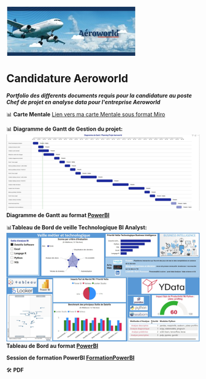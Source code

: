 ![aero](https://github.com/frjolly/Aeroworld/blob/main/images/Aero.jpg)
# Candidature Aeroworld 
***Portfolio des differents documents requis pour la candidature au poste Chef de projet en analyse data pour l'entreprise Aeroworld***

📊 **Carte Mentale**
[Lien vers ma carte Mentale sous format Miro](https://miro.com/app/board/uXjVIJkCdKI=/?share_link_id=63173099956)

📊 **Diagramme de Gantt de Gestion du projet:**
![aero](https://github.com/frjolly/Aeroworld/blob/main/images/GanttAero.jpg)
**Diagramme de Gantt au format [PowerBI](https://github.com/frjolly/Aeroworld/blob/main/.pbix)**


📊**Tableau de Bord de veille Technologique BI Analyst:**
![aero](https://github.com/frjolly/Aeroworld/blob/main/images/VeilleAero2.jpg)
**Tableau de Bord au format [PowerBI](https://github.com/frjolly/Aeroworld/blob/main/.pbix)**

**Session de formation PowerBI [FormationPowerBI](https://1drv.ms/v/c/a5a9f1d855e08e9e/EZ407Gjym7hPsvtg9tOceW8BWedpkCUYbJgtxh0F-8HGRA?e=I7AArR)**



🛠️ **PDF**
